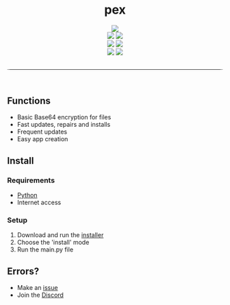 <div align="center">
    <h1>pex</h1>
    <img src="https://img.shields.io/github/license/anarix0/pex">
    <br>
    <img src="https://img.shields.io/github/languages/top/anarix0/pex?color=%23000000">
    <img src="https://img.shields.io/github/stars/anarix0/pex?color=%23000000&logoColor=%23000000">
    <br>
    <img src="https://img.shields.io/github/commit-activity/w/anarix0/pex?color=%23000000"> 
    <img src="https://img.shields.io/github/last-commit/anarix0/pex?color=%23000000&logoColor=%23000000">
    <br>
    <img src="https://img.shields.io/github/issues/anarix0/pex?color=%23000000&logoColor=%23000000">
    <img src="https://img.shields.io/github/issues-closed/anarix0/pex?color=%23000000&logoColor=%23000000">
    <br>
</div>
<hr style="border-radius: 20%; margin-top: 30px; margin-bottom: 60px;" noshade="" size="35" width="100%">

## Functions
- Basic Base64 encryption for files
- Fast updates, repairs and installs
- Frequent updates
- Easy app creation

## Install

### Requirements

-   [Python](https://www.python.org/downloads/release/python-3108/)
-   Internet access
### Setup

1. Download and run the [installer](https://github.com/anarix0/pex/blob/main/install.py)
2. Choose the 'install' mode
3. Run the main.py file

## Errors?

-   Make an [issue](https://github.com/anarix0/pex/issues)
-   Join the [Discord](https://dsc.gg/void0)
